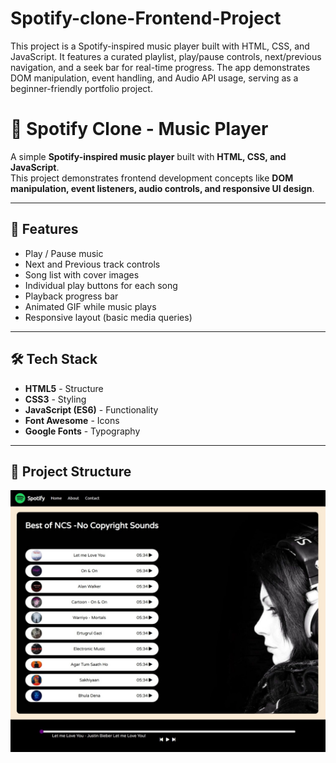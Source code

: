 # Spotify-clone-Frontend-Project
This project is a Spotify-inspired music player built with HTML, CSS, and JavaScript. It features a curated playlist, play/pause controls, next/previous navigation, and a seek bar for real-time progress. The app demonstrates DOM manipulation, event handling, and Audio API usage, serving as a beginner-friendly portfolio project.

# 🎵 Spotify Clone - Music Player

A simple **Spotify-inspired music player** built with **HTML, CSS, and JavaScript**.  
This project demonstrates frontend development concepts like **DOM manipulation, event listeners, audio controls, and responsive UI design**.

---

## 🚀 Features
- Play / Pause music
- Next and Previous track controls
- Song list with cover images
- Individual play buttons for each song
- Playback progress bar
- Animated GIF while music plays
- Responsive layout (basic media queries)

---

## 🛠️ Tech Stack
- **HTML5** - Structure
- **CSS3** - Styling
- **JavaScript (ES6)** - Functionality
- **Font Awesome** - Icons
- **Google Fonts** - Typography

---

## 📂 Project Structure

![image alt](https://github.com/BhagyaSRathore/Spotify-clone-Frontend-Project/blob/87efc24e8bea74154c63fab2aadf4ca41d8efef9/screenshot.jpg)
